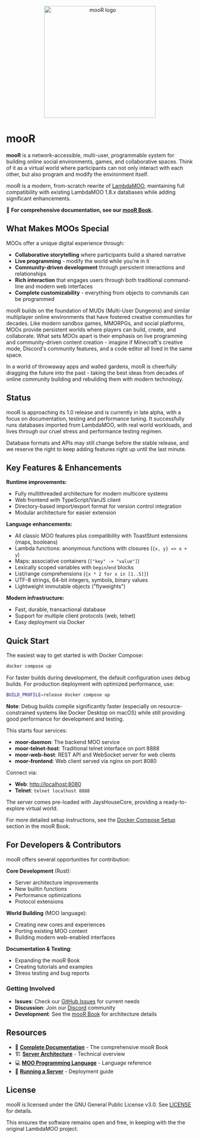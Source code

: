 <p align="center"><img src="./doc/porcupine-building.jpg" alt="mooR logo" width="300"/></p>

# mooR

**mooR** is a network-accessible, multi-user, programmable system for building online social
environments, games, and collaborative spaces. Think of it as a virtual world where participants can
not only interact with each other, but also program and modify the environment itself.

mooR is a modern, from-scratch rewrite of [LambdaMOO](https://en.wikipedia.org/wiki/MOO),
maintaining full compatibility with existing LambdaMOO 1.8.x databases while adding significant
enhancements.

📖 **For comprehensive documentation, see our [mooR Book](https://rdaum.github.io/moor/).**

## What Makes MOOs Special

MOOs offer a unique digital experience through:

- **Collaborative storytelling** where participants build a shared narrative
- **Live programming** - modify the world while you're in it
- **Community-driven development** through persistent interactions and relationships
- **Rich interaction** that engages users through both traditional command-line and modern web
  interfaces
- **Complete customizability** - everything from objects to commands can be programmed

mooR builds on the foundation of MUDs (Multi-User Dungeons) and similar multiplayer online
environments that have fostered creative communities for decades. Like modern sandbox games,
MMORPGs, and social platforms, MOOs provide persistent worlds where players can build, create, and
collaborate. What sets MOOs apart is their emphasis on live programming and community-driven content
creation - imagine if Minecraft's creative mode, Discord's community features, and a code editor all
lived in the same space.

In a world of throwaway apps and walled gardens, mooR is cheerfully dragging the future into the
past - taking the best ideas from decades of online community building and rebuilding them with
modern technology.

## Status

mooR is approaching its 1.0 release and is currently in late alpha, with a focus on documentation,
testing and performance tuning. It successfully runs databases imported from LambdaMOO, with real
world workloads, and lives through our cruel stress and performance testing regimen.

Database formats and APIs may still change before the stable release, and we reserve the right to
keep adding features right up until the last minute.

## Key Features & Enhancements

**Runtime improvements:**

- Fully multithreaded architecture for modern multicore systems
- Web frontend with TypeScript/VanJS client
- Directory-based import/export format for version control integration
- Modular architecture for easier extension

**Language enhancements:**

- All classic MOO features plus compatibility with ToastStunt extensions (maps, booleans)
- Lambda functions: anonymous functions with closures (`{x, y} => x + y`)
- Maps: associative containers (`["key" -> "value"]`)
- Lexically scoped variables with `begin`/`end` blocks
- List/range comprehensions (`{x * 2 for x in [1..5]}`)
- UTF-8 strings, 64-bit integers, symbols, binary values
- Lightweight immutable objects ("flyweights")

**Modern infrastructure:**

- Fast, durable, transactional database
- Support for multiple client protocols (web, telnet)
- Easy deployment via Docker

## Quick Start

The easiest way to get started is with Docker Compose:

```bash
docker compose up
```

For faster builds during development, the default configuration uses debug builds. For production
deployment with optimized performance, use:

```bash
BUILD_PROFILE=release docker compose up
```

**Note**: Debug builds compile significantly faster (especially on resource-constrained systems like
Docker Desktop on macOS) while still providing good performance for development and testing.

This starts four services:

- **moor-daemon**: The backend MOO service
- **moor-telnet-host**: Traditional telnet interface on port 8888
- **moor-web-host**: REST API and WebSocket server for web clients
- **moor-frontend**: Web client served via nginx on port 8080

Connect via:

- **Web**: [http://localhost:8080](http://localhost:8080)
- **Telnet**: `telnet localhost 8888`

The server comes pre-loaded with JaysHouseCore, providing a ready-to-explore virtual world.

For more detailed setup instructions, see the
[Docker Compose Setup](https://rdaum.github.io/moor/the-system/docker-compose-setup.html) section in
the mooR Book.

## For Developers & Contributors

mooR offers several opportunities for contribution:

**Core Development** (Rust):

- Server architecture improvements
- New builtin functions
- Performance optimizations
- Protocol extensions

**World Building** (MOO language):

- Creating new cores and experiences
- Porting existing MOO content
- Building modern web-enabled interfaces

**Documentation & Testing**:

- Expanding the mooR Book
- Creating tutorials and examples
- Stress testing and bug reports

### Getting Involved

- **Issues**: Check our [GitHub Issues](https://github.com/rdaum/moor/issues) for current needs
- **Discussion**: Join our [Discord](https://discord.gg/Ec94y5983z) community
- **Development**: See the [mooR Book](https://rdaum.github.io/moor/) for architecture details

## Resources

- 📖 **[Complete Documentation](https://rdaum.github.io/moor/)** - The comprehensive mooR Book
- 🏗️ **[Server Architecture](https://rdaum.github.io/moor/moor-architecture.html)** - Technical
  overview
- 💻
  **[MOO Programming Language](https://rdaum.github.io/moor/the-moo-programming-language.html)** -
  Language reference
- 🚀 **[Running a Server](https://rdaum.github.io/moor/the-system/running-the-server.html)** -
  Deployment guide

## License

mooR is licensed under the GNU General Public License v3.0. See [LICENSE](./LICENSE) for details.

This ensures the software remains open and free, in keeping with the the original LambdaMOO project.
